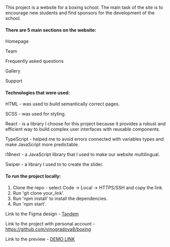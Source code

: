 This project is a website for a boxing school. The main task of the site is to encourage new students and find sponsors for the development of the school.

<h4>There are 5 main sections on the website:</h4>
<p>Homepage</p>
<p>Team</p>
<p>Frequently asked questions</p>
<p>Gallery</p>
<p>Support</p>

<h4>Technologies that were used:</h4>
<p>HTML - was used to build semantically correct pages.</p>
<p>SCSS - was used for styling.</p>
<p>React - is a library I choose for this project because it provides a robust and efficient way to build complex user interfaces with reusable components.</p>
<p>TypeScript - helped me to avoid errors connected with variables types and make JavaScript more predictable.
</p>
<p>i18next - a JavaScript library that I used to make our website multilingual. 
</p>
<p>Swiper - a library I used to to create the slider. 
</p>

<h4>To run the project locally:</h4>

1. Clone the repo - select Code -> Local -> HTTPS/SSH and copy the link.
2. Run 'git clone your_link'.
3. Run 'npm install' to install the dependencies.
4. Run 'npm start'.

Link to the Figma design - [Tandem](<https://www.figma.com/design/EEVy3x55s4pMqpPwDlSkRW/Box?node-id=612-1935&node-type=frame&t=WY8LzeuKat8w6k1z-0>)

Link to the project with personal account - https://github.com/vinogradova8/boxing

Link to the preview - [DEMO LINK](https://tandem-boxing-club.netlify.app/)

